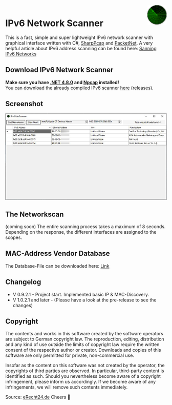 <a>
    <img src="/src/Resources/load.gif" alt="Logo" title="IPv6-NetScanner" align="right" height="60" />
</a>

# IPv6 Network Scanner
This is a fast, simple and super lightweight IPv6 network scanner with graphical interface written with C#, [SharpPcap](https://github.com/chmorgan/sharppcap) and [PacketNet](https://github.com/chmorgan/packetnet).
A very helpful article about IPv6 address scanning can be found here: [Sanning IPv6 Networks](https://www.dionach.com/blog/scanning-ipv6-networks/)

## Download IPv6 Network Scanner
**Make sure you have [.NET 4.8.0](https://dotnet.microsoft.com/download/dotnet-framework) and [Npcap](https://nmap.org/download.html) installed!**<br>
You can download the already compiled IPv6 scanner [here](https://github.com/MonsterSchool/IPv6-NetScanner/releases/download/v.0.9.2.2/IPv6-NetScanner.exe) (releases). 

## Screenshot
<img src="img/01.JPG">

## The Networkscan
(coming soon)
The entire scanning process takes a maximum of 8 seconds. Depending on the response, the different interfaces are assigned to the scopes.

## MAC-Address Vendor Database
The Database-File can be downloaded here: [Link](https://maclookup.app/downloads/cisco-vendor-macs-xml-database) 
## Changelog
- V 0.9.2.1 - Project start. Implemented basic IP & MAC-Discovery.
- V 1.0.2.1 and later - (Please have a look at the pre-release to see the changes)

## Copyright
The contents and works in this software created by the software operators are subject to German copyright law. The reproduction, editing, distribution and any kind of use outside the limits of copyright law require the written consent of the respective author or creator. Downloads and copies of this software are only permitted for private, non-commercial use.

Insofar as the content on this software was not created by the operator, the copyrights of third parties are observed. In particular, third-party content is identified as such. Should you nevertheless become aware of a copyright infringement, please inform us accordingly. If we become aware of any infringements, we will remove such contents immediately.

Source: [eRecht24.de](https://www.e-recht24.de/)
Cheers 👀
